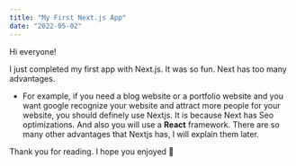 ```yaml
---
title: "My First Next.js App"
date: "2022-05-02"
---
```


Hi everyone!

I just completed my first app with Next.js. It was so fun. Next has too many advantages.

- For example, if you need a blog website or a portfolio website and you want google recognize your website and attract more people for your website, you should definely use Nextjs. It is because Next has Seo optimizations. And also you will use a **React** framework.
  There are so many other advantages that Nextjs has, I will explain them later.

Thank you for reading. I hope you enjoyed 🥳
